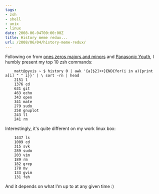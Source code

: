 ```yaml
---
tags:
- zsh
- shell
- unix
- linux
date: 2008-06-04T00:00:00Z
title: History meme redux...
url: /2008/06/04/history-meme-redux/
---
```


Following on from [ones zeros majors and minors](http://ozmm.org/posts/git_bash_aliases.html) and [Panasonic Youth](http://robsanheim.com/2008/04/16/history-meme-onwards/), I humbly present my top 10 zsh commands: 

		matt@pyxis ~ $ history 0 | awk '{a[$2]++}END{for(i in a){print a[i] " " i}}' | \ sort -rn | head 
		2151 l 
		1376 cd 
		631 git 
		463 echo 
		343 open 
		341 mate 
		279 sudo 
		258 gnuplot 
		243 ll 
		241 rm 

Interestingly, it's quite different on my work linux box: 

		1437 ls 
		1009 cd 
		315 svk 
		289 sudo 
		203 vim 
		189 rm 
		182 grep 
		178 mv 
		133 gvim 
		131 feh 

And it depends on what I'm up to at any given time :)

